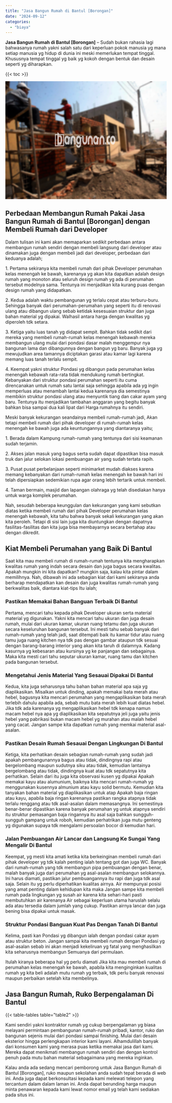 ```yaml
---
title: "Jasa Bangun Rumah di Bantul [Borongan]"
date: "2024-09-12"
categories: 
  - "biaya"
---
```


**Jasa Bangun Rumah di Bantul \[Borongan\]** – Sudah bukan rahasia lagi bahwasanya rumah yakni salah satu dari keperluan pokok manusia yg mana setiap manusia yg hidup di dunia ini meski memerlukan tempat tinggal. Khususnya tempat tinggal yg baik yg kokoh dengan bentuk dan desain seperti yg diharapkan.

{{< toc >}}

![Jasa Bangun Rumah di Bantul [Borongan]](/images/borong-bangunan-43.png)

## Perbedaan Membangun Rumah Pakai Jasa Bangun Rumah di Bantul \[Borongan\] dengan Membeli Rumah dari Developer

Dalam tulisan ini kami akan memaparkan sedikit perbedaan antara membangun rumah sendiri dengan membeli langsung dari developer atau dinamakan juga dengan membeli jadi dari developer, perbedaan dari keduanya adalah;

1\. Pertama sekiranya kita membeli rumah dari pihak Developer perumahan kelas menengah ke bawah, karenanya yg akan kita dapatkan adalah design rumah yang monoton atau seluruh design rumah yg ada di perumahan tersebut modelnya sama. Tentunya ini menjadikan kita kurang puas dengan design rumah yang didapatkan.

2\. Kedua adalah waktu pembangunan yg terlalu cepat atau terburu-buru. Sehingga banyak dari perumahan-perumahan yang seperti itu di renovasi ulang atau dibangun ulang sebab ketidak kesesuaian struktur dan juga bahan material yg dipakai. Walhasil antara harga dengan kwalitas yg diperoleh tdk setara.

3\. Ketiga yaitu luas tanah yg didapat sempit. Bahkan tidak sedikit dari mereka yang membeli rumah-rumah kelas menengah kebawah mereka membangun ulang mulai dari pondasi dasar malah menggempur nya bangunan lama dan dibangunnya dengan bangun yg baru. Banyak juga yg mewujudkan area tamannya diciptakan garasi atau kamar lagi karena memang luas tanah terlalu sempit.

4\. Keempat yakni struktur Pondasi yg dibangun pada perumahan kelas menengah kebawah rata-rata tidak mendukung rumah bertingkat. Kebanyakan dari struktur pondasi perumahan seperti itu cuma direncanakan untuk rumah satu lantai saja sehingga apabila ada yg ingin memperluas atau menambah lantai kedua karenanya dia semestinya membikin struktur pondasi ulang atau menyuntik tiang dan cakar ayam yang baru. Tentunya itu menjadikan tambahan anggaran yang begitu banyak bahkan bisa sampai dua kali lipat dari Harga rumahnya itu sendiri.

Meski banyak kekurangan seandainya membeli rumah-rumah jadi, Akan tetapi membeli rumah dari pihak developer di rumah-rumah kelas menengah ke bawah juga ada keuntungannya yang diantaranya yaitu;

1\. Berada dalam Kampung rumah-rumah yang tentunya dari sisi keamanan sudah terjamin.

2\. Akses jalan masuk yang bagus serta sudah dapat dipastikan bisa masuk truk dan jalur selokan lokasi pembuangan air yang sudah tertata rapih.

3\. Pusat pusat perbelanjaan seperti minimarket mudah diakses karena memang kebanyakan dari rumah-rumah kelas menengah ke bawah hari ini telah dipersiapkan sedemikian rupa agar orang lebih tertarik untuk membeli.

4\. Taman bermain, masjid dan lapangan olahraga yg telah disediakan hanya untuk warga komplek perumahan.

Nah, sesudah beberapa keunggulan dan kekurangan yang kami sebutkan diatas ketika membeli rumah dari pihak Developer perumahan kelas menengah kebawah, kita tahu bahwa banyak sekali kekurangan yang akan kita peroleh. Tetapi di sisi lain juga kita diuntungkan dengan dapatnya fasilitas-fasilitas dan kita juga bisa membayarnya secara bertahap atau dengan dikredit.

## Kiat Membeli Perumahan yang Baik Di Bantul

Saat kita mau membeli rumah di rumah-rumah tentunya kita mengharapkan kwalitas rumah yang indah secara desain dan juga bagus secara kwalitas. Apakah mungkin ini kita dapatkan? mungkin saja, kalau kita pintar dalam memilihnya. Nah, dibawah ini ada sebagian kiat dari kami sekiranya anda berharap mendapatkan kan desain dan juga kwalitas rumah-rumah yang berkwalitas baik, diantara kiat-tips Itu ialah;

### Pastikan Memakai Bahan Banguan Terbaik Di Bantul

Pertama, mencari tahu kepada pihak Developer ukuran serta material material yg digunakan. Yakni kita mencari tahu ukuran dan juga desain rumah, mulai dari ukuran kamar, ukuran ruang tetamu dan juga ukuran secara keseluruhan bangunan tersebut. Ini mesti tahu sebab banyak dari rumah-rumah yang telah jadi, saat ditempati baik itu kamar tidur atau ruang tamu juga ruang kitchen nya tdk pas dengan gambar ataupun tdk sesuai dengan barang-barang interior yang akan kita taruh di dalamnya. Kadang kasurnya yg kebesaran atau kursinya yg ke panjangan dan sebagainya. Maka kita mesti cari tahu seputar ukuran kamar, ruang tamu dan kitchen pada bangunan tersebut.

### Mengetahui Jenis Material Yang Sesauai Dipakai Di Bantul

Kedua, kita juga seharusnya tahu bahan bahan material apa saja yg diaplikasikan. Misalkan untuk dinding, apakah memakai bata merah atau hebel, bagusnya kita mencari perumahan yang mengaplikasikan bata merah terlebih dahulu apabila ada, sebab mutu bata merah lebih kuat diatas hebel. Jika tdk ada karenanya yg mengaplikasikan hebel tdk kenapa namun macam hebel nya apa yg diaplikasikan kita sepatutnya jeli juga yaitu jenis hebel yang pabrikasi bukan macam hebel yg murahan atau malah hebel yang cacat. Jangan sampe kita dapatkan rumah yang memkai material asal-asalan.

### Pastikan Desain Rumah Sesauai Dengan Lingkungan Di Bantul

Ketiga, kita perhatikan desain sebagian rumah-rumah yang sudah jadi apakah pembangunannya bagus atau tidak, dindingnya rapi atau bergelombang maupun sudutnya siku atau tidak, kemudian lantainya bergelombang atau tidak, dindingnya kuat atau tdk sepatutnya kita perhatikan. Selain dari itu juga kita observasi kusen yg dipakai Apakah memakai kayu atau alumunium, baiknya kita mencari rumah-rumah yg menggunakan kusennya almunium atau kayu solid bermutu. Kemudian kita tanyakan bahan material yg diaplikasikan untuk atap Apakah baja ringan atau kayu, apabila baja ringan karenanya pastikan rangka atapnya tidak terlalu renggang atau tdk asal-asalan dalam memasangnya. Ini semestinya benar-benar dipastikan karena banyak perumahan yg untuk atapnya sendiri itu struktur pemasangan baja ringannya itu asal saja bahkan sungguh-sungguh gampang untuk roboh, kemudian perhatrikan juga mutu genteng yg digunakan supaya tdk mengalami persoalan bocor di kemudian hari.

### Jalan Pembuangan Air Lancar dan Langsung Ke Sungai Yang Mengalir Di Bantul

Keempat, yg mesti kita amati ketika kita berkeinginan membeli rumah dari pihak developer yg tdk kalah penting ialah tentang got dan juga WC. Banyak dari rumah-rumah yang tdk membangun pipa pembuangan dengan benar, malah banyak juga dari perumahan yg asal-asalan membangun selokannya. Ini harus diamati, pastikan jalur pembuangannya itu rapi dan juga tdk asal saja. Selain itu yg perlu diperhatikan kualitas airnya. Air mempunyai posisi yang amat penting dalam kehidupan kita maka Jangan sampe kita membeli rumah pada lingkungan yg susah air karena kita sehari-hari pasti membutuhkan air karenanya Air sebagai keperluan utama haruslah selalu ada atau tersedia dalam jumlah yang cukup. Pastikan airnya lancar dan juga bening bisa dipakai untuk masak.

### Struktur Pondasi Banguan Kuat Pas Dengan Tanah Di Bantul

Kelima, pasti kan Pondasi yg dibangun ialah dengan pondasi cakar ayam atau struktur beton. Jangan sampai kita membeli rumah dengan Pondasi yg asal-asalan sebab ini akan menjadi kekeliruan yg fatal yang menghasilkan kita seharusnya membangun Semuanya dari permulaan.

Itulah kiranya beberapa hal yg perlu diamati Jika kita mau membeli rumah di perumahan kelas menengah ke bawah, apabila kita menginginkan kualitas rumah yg kita beli adalah mutu rumah yg terbaik, tdk perlu banyak renovasi maupun perbaikan setelah kita membelinya.

## Jasa Bangun Rumah, Ruko Berpengalaman Di Bantul

{{< table-tables table="table2" >}}

Kami sendiri yakni kontraktor rumah yg cukup berpengalaman yg biasa melayani permintaan pembangunan rumah-rumah pribadi, kantor, ruko dan bangunan sejenis mulai dari pondasi sampai finishing. Mulai dari desain eksterior hingga perlengkapan interior kami layani. Alhamdulillah banyak dari konsumen kami yang merasa puas ketika memakai jasa dari kami. Mereka dapat menikmati membangun rumah sendiri dan dengan kontrol penuh pada mutu bahan material sebagaimana yang mereka inginkan.

Kalau anda ada sedang mencari pemborong untuk Jasa Bangun Rumah di Bantul \[Borongan\], ruko maupun sekolahan anda sudah tepat berada di web ini. Anda juga dapat berkonsultasi kepada kami melewati telepon yang tercantum dalam dalam laman ini. Anda dapat berunding harga maupun minta penawaran kepada kami lewat nomor email yg telah kami sediakan pada situs ini.
